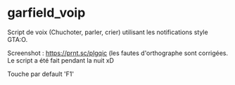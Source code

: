 # garfield_voip
Script de voix (Chuchoter, parler, crier) utilisant les notifications style GTA:O.

Screenshot : https://prnt.sc/plgqic (les fautes d'orthographe sont corrigées. Le script a été fait pendant la nuit xD

Touche par default 'F1'
